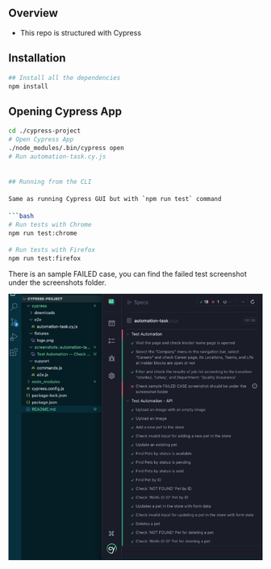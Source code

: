 ## Overview

- This repo is structured with Cypress

## Installation

```bash
## Install all the dependencies
npm install
```

## Opening Cypress App

```bash
cd ./cypress-project
# Open Cypress App
./node_modules/.bin/cypress open
# Run automation-task.cy.js


## Running from the CLI

Same as running Cypress GUI but with `npm run test` command

```bash
# Run tests with Chrome
npm run test:chrome

# Run tests with Firefox
npm run test:firefox
```

There is an  sample FAILED case, you can find the failed test screenshot under the screenshots folder.

![Tests Passes](image.png)